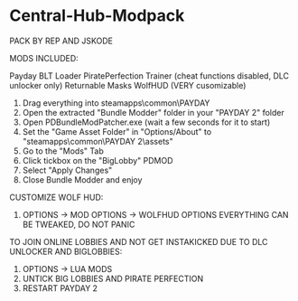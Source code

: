 # Central-Hub-Modpack
PACK BY REP AND JSKODE

MODS INCLUDED:

Payday BLT Loader
PiratePerfection Trainer (cheat functions disabled, DLC unlocker only)
Returnable Masks
WolfHUD  (VERY cusomizable)

1. Drag everything into steamapps\common\PAYDAY 
2. Open the extracted "Bundle Modder" folder in your "PAYDAY 2" folder
3. Open PDBundleModPatcher.exe (wait a few seconds for it to start)
4. Set the "Game Asset Folder" in "Options/About" to "steamapps\common\PAYDAY 2\assets"
5. Go to the "Mods" Tab
6. Click tickbox on the "BigLobby" PDMOD
7. Select "Apply Changes"
8. Close Bundle Modder and enjoy

CUSTOMIZE WOLF HUD:

1. OPTIONS -> MOD OPTIONS -> WOLFHUD OPTIONS
EVERYTHING CAN BE TWEAKED, DO NOT PANIC

TO JOIN ONLINE LOBBIES AND NOT GET INSTAKICKED DUE TO DLC UNLOCKER AND BIGLOBBIES:

1. OPTIONS -> LUA MODS
2. UNTICK BIG LOBBIES AND PIRATE PERFECTION
3. RESTART PAYDAY 2

